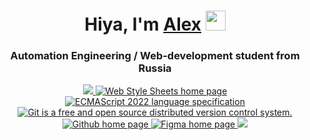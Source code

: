 <h1 align="center">Hiya, I'm <a href='https://github.com/Sas-not-g'>Alex<a> 
<img src="https://media.tenor.com/0UPw9RZF_cAAAAAi/pop-cat.gif" height="32"/></h1>
<h3 align="center">Automation Engineering / Web-development student from Russia</h3>

<p align="center">
    <a href="https://html.spec.whatwg.org/multipage/" >
        <img src="https://img.shields.io/badge/HTML5-E34F26.svg?style=flat&logo=HTML5&logoColor=white" />
    </a>
    <a href="https://www.w3.org/Style/CSS/Overview.ru.html" >
        <img src="https://img.shields.io/badge/CSS3-informational?style=flat&logo=css3&logoColor=white&labelColor=1572B6&color=4E4E4E" alt="Web Style Sheets home page" />
    </a>
    <a href="https://www.ecma-international.org/publications-and-standards/standards/ecma-262/" >
        <img src="https://img.shields.io/badge/JavaScript-informational?style=flat&logo=JavaScript&logoColor=white&labelColor=F7DF1E&color=4E4E4E" alt="ECMAScript 2022 language specification" />
    </a>
    <a href="https://git-scm.com/doc" >
        <img src="https://img.shields.io/badge/Git-informational?style=flat&logo=git&logoColor=white&labelColor=F05032&color=4E4E4E" alt="Git is a free and open source distributed version control system." />
    </a>
    <a href="https://github.com" >
        <img src="https://img.shields.io/badge/GitHub-informational?style=flat&logo=GitHub&logoColor=white&labelColor=181717&color=4E4E4E" alt="Github home page" />
    </a>
    <a href="https://www.figma.com" >
        <img src="https://img.shields.io/badge/Figma-informational?style=flat&logo=figma&logoColor=white&labelColor=F24E1E&color=4E4E4E" alt="Figma home page" />
    </a>
  <a href="">
    <img src="https://img.shields.io/badge/GIMP-5C5543.svg?style=flat&logo=GIMP&logoColor=white&labelColor=5C5543&color=4E4E4E">
  </a>
</p>

